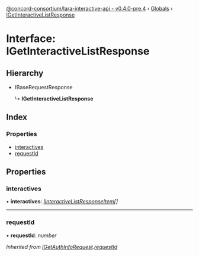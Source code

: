 [@concord-consortium/lara-interactive-api - v0.4.0-pre.4](../README.md) › [Globals](../globals.md) › [IGetInteractiveListResponse](igetinteractivelistresponse.md)

# Interface: IGetInteractiveListResponse

## Hierarchy

* IBaseRequestResponse

  ↳ **IGetInteractiveListResponse**

## Index

### Properties

* [interactives](igetinteractivelistresponse.md#interactives)
* [requestId](igetinteractivelistresponse.md#requestid)

## Properties

###  interactives

• **interactives**: *[IInteractiveListResponseItem](iinteractivelistresponseitem.md)[]*

___

###  requestId

• **requestId**: *number*

*Inherited from [IGetAuthInfoRequest](igetauthinforequest.md).[requestId](igetauthinforequest.md#requestid)*

